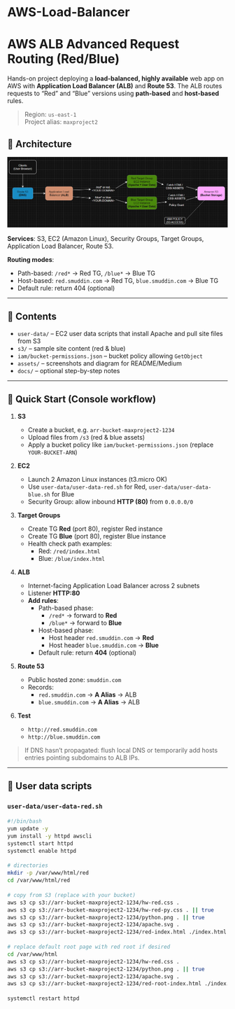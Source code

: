# AWS-Load-Balancer
# AWS ALB Advanced Request Routing (Red/Blue)

Hands-on project deploying a **load-balanced, highly available** web app on AWS with **Application Load Balancer (ALB)** and **Route 53**. The ALB routes requests to “Red” and “Blue” versions using **path-based** and **host-based** rules.

> Region: `us-east-1`  
> Project alias: `maxproject2`

## 🧩 Architecture

![architecture](assets/architecture-diagram.png)

**Services**: S3, EC2 (Amazon Linux), Security Groups, Target Groups, Application Load Balancer, Route 53.

**Routing modes**:
- Path-based: `/red*` → Red TG, `/blue*` → Blue TG
- Host-based: `red.smuddin.com` → Red TG, `blue.smuddin.com` → Blue TG
- Default rule: return 404 (optional)

---

## 📂 Contents

- `user-data/` – EC2 user data scripts that install Apache and pull site files from S3
- `s3/` – sample site content (red & blue)
- `iam/bucket-permissions.json` – bucket policy allowing `GetObject`
- `assets/` – screenshots and diagram for README/Medium
- `docs/` – optional step-by-step notes

---

## 🚀 Quick Start (Console workflow)

1. **S3**
   - Create a bucket, e.g. `arr-bucket-maxproject2-1234`
   - Upload files from `/s3` (red & blue assets)
   - Apply a bucket policy like `iam/bucket-permissions.json` (replace `YOUR-BUCKET-ARN`)

2. **EC2**
   - Launch 2 Amazon Linux instances (t3.micro OK)
   - Use `user-data/user-data-red.sh` for Red, `user-data/user-data-blue.sh` for Blue
   - Security Group: allow inbound **HTTP (80)** from `0.0.0.0/0`

3. **Target Groups**
   - Create TG **Red** (port 80), register Red instance
   - Create TG **Blue** (port 80), register Blue instance
   - Health check path examples:
     - Red: `/red/index.html`
     - Blue: `/blue/index.html`

4. **ALB**
   - Internet-facing Application Load Balancer across 2 subnets
   - Listener **HTTP:80**
   - **Add rules**:
     - Path-based phase:
       - `/red*` → forward to **Red**
       - `/blue*` → forward to **Blue**
     - Host-based phase:
       - Host header `red.smuddin.com` → **Red**
       - Host header `blue.smuddin.com` → **Blue**
     - Default rule: return **404** (optional)

5. **Route 53**
   - Public hosted zone: `smuddin.com`
   - Records:
     - `red.smuddin.com` → **A Alias** → ALB
     - `blue.smuddin.com` → **A Alias** → ALB

6. **Test**
   - `http://red.smuddin.com`
   - `http://blue.smuddin.com`

> If DNS hasn’t propagated: flush local DNS or temporarily add hosts entries pointing subdomains to ALB IPs.

---

## 🔧 User data scripts

### `user-data/user-data-red.sh`
```bash
#!/bin/bash
yum update -y
yum install -y httpd awscli
systemctl start httpd
systemctl enable httpd

# directories
mkdir -p /var/www/html/red
cd /var/www/html/red

# copy from S3 (replace with your bucket)
aws s3 cp s3://arr-bucket-maxproject2-1234/hw-red.css .
aws s3 cp s3://arr-bucket-maxproject2-1234/hw-red-py.css . || true
aws s3 cp s3://arr-bucket-maxproject2-1234/python.png . || true
aws s3 cp s3://arr-bucket-maxproject2-1234/apache.svg .
aws s3 cp s3://arr-bucket-maxproject2-1234/red-index.html ./index.html

# replace default root page with red root if desired
cd /var/www/html
aws s3 cp s3://arr-bucket-maxproject2-1234/hw-red.css .
aws s3 cp s3://arr-bucket-maxproject2-1234/python.png . || true
aws s3 cp s3://arr-bucket-maxproject2-1234/apache.svg .
aws s3 cp s3://arr-bucket-maxproject2-1234/red-root-index.html ./index.html || true

systemctl restart httpd
